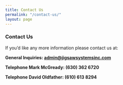 ```yaml
---
title: Contact Us
permalink: "/contact-us/"
layout: page
---
```


### Contact Us

If you’d like any more information please contact us at:

**General Inquiries: admin@jigsawsystemsinc.com**

**Telephone Mark McGready: (630) 362 6720**

**Telephone David Oldfather: (610) 613 8294**

